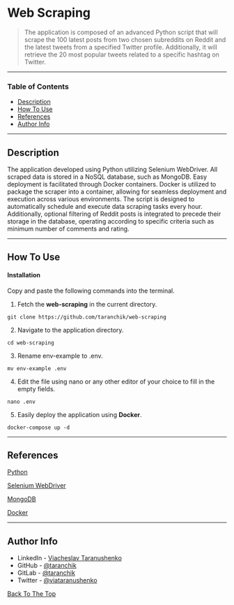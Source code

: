 # Web Scraping

> The application is composed of an advanced Python script that will scrape the 100 latest posts from two chosen subreddits on Reddit and the latest tweets from a specified Twitter profile. Additionally, it will retrieve the 20 most popular tweets related to a specific hashtag on Twitter.

---

### Table of Contents

- [Description](#description)
- [How To Use](#how-to-use)
- [References](#references)
- [Author Info](#author-info)

---

## Description

The application developed using Python utilizing Selenium WebDriver. All scraped data is stored in a NoSQL database, such as MongoDB. Easy deployment is facilitated through Docker containers. Docker is utilized to package the scraper into a container, allowing for seamless deployment and execution across various environments. The script is designed to automatically schedule and execute data scraping tasks every hour. Additionally, optional filtering of Reddit posts is integrated to precede their storage in the database, operating according to specific criteria such as minimum number of comments and rating.

---

## How To Use

#### Installation

Copy and paste the following commands into the terminal.

1. Fetch the **web-scraping** in the current directory.

```
git clone https://github.com/taranchik/web-scraping
```

2. Navigate to the application directory.

```
cd web-scraping
```

3. Rename env-example to .env.

```
mv env-example .env
```

4. Edit the file using nano or any other editor of your choice to fill in the empty fields.

```
nano .env
```

5. Easily deploy the application using **Docker**.

```
docker-compose up -d
```

---

## References

[Python](https://www.python.org/)

[Selenium WebDriver](https://www.selenium.dev/documentation/webdriver/)

[MongoDB](https://www.mongodb.com/)

[Docker](https://www.docker.com/)

---

## Author Info

- LinkedIn - [Viacheslav Taranushenko](https://www.linkedin.com/in/viacheslav-taranushenko-727466187/)
- GitHub - [@taranchik](https://github.com/taranchik)
- GitLab - [@taranchik](https://gitlab.com/taranchik)
- Twitter - [@viataranushenko](https://twitter.com/viataranushenko)

[Back To The Top](#web-scraping)
